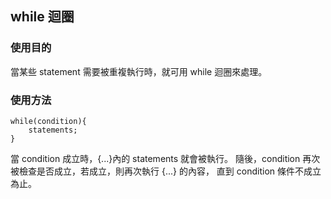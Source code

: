 ## while 迴圈

### 使用目的

當某些 statement 需要被重複執行時，就可用 while 迴圈來處理。

### 使用方法

```
while(condition){
    statements;
}
```

當 condition 成立時，{...}內的 statements 就會被執行。
隨後，condition 再次被檢查是否成立，若成立，則再次執行 {...} 的內容，
直到 condition 條件不成立為止。
